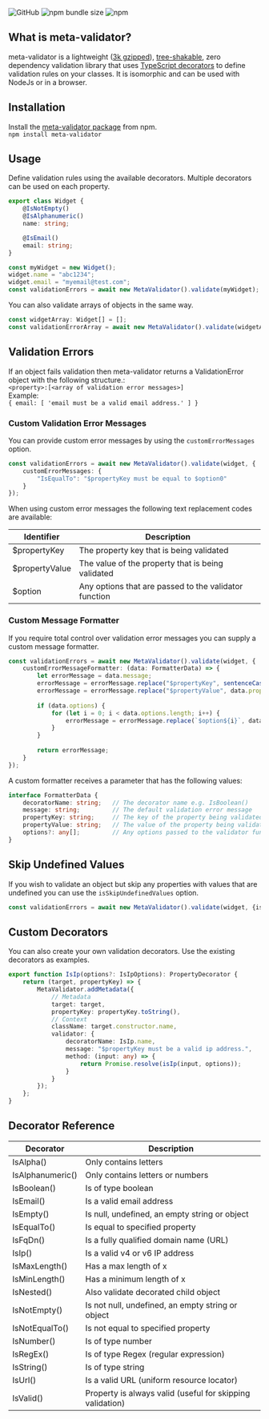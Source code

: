 ![GitHub](https://img.shields.io/github/license/rmuchall/meta-validator)
![npm bundle size](https://img.shields.io/bundlephobia/minzip/meta-validator)
![npm](https://img.shields.io/npm/v/meta-validator)
## What is meta-validator?
meta-validator is a lightweight ([3k gzipped](https://bundlephobia.com/package/meta-validator)), [tree-shakable](https://developer.mozilla.org/en-US/docs/Glossary/Tree_shaking), zero dependency validation library that uses [TypeScript decorators](https://www.typescriptlang.org/docs/handbook/decorators.html) to define validation rules on your classes. It is isomorphic and can be used with NodeJs or in a browser.<br/>

## Installation
Install the [meta-validator package](https://www.npmjs.com/package/meta-validator) from npm. <br/>
`npm install meta-validator`

## Usage
Define validation rules using the available decorators. Multiple decorators can be used on each property.<br/>
```typescript
export class Widget {
    @IsNotEmpty()
    @IsAlphanumeric()
    name: string;

    @IsEmail()
    email: string;
}

const myWidget = new Widget();
widget.name = "abc1234";
widget.email = "myemail@test.com";
const validationErrors = await new MetaValidator().validate(myWidget);
```
You can also validate arrays of objects in the same way.<br/>
```typescript
const widgetArray: Widget[] = [];
const validationErrorArray = await new MetaValidator().validate(widgetArray);
```

## Validation Errors
If an object fails validation then meta-validator returns a ValidationError object with the following structure.:<br/>
`<property>:[<array of validation error messages>]`<br/>
Example:<br/>
`{ email: [ 'email must be a valid email address.' ] }`<br/>

### Custom Validation Error Messages
You can provide custom error messages by using the `customErrorMessages` option.<br/>
```typescript
const validationErrors = await new MetaValidator().validate(widget, {
    customErrorMessages: {
        "IsEqualTo": "$propertyKey must be equal to $option0"
    }
});
```
When using custom error messages the following text replacement codes are available:<br/>

| Identifier      | Description                                           | 
|-----------------|-------------------------------------------------------|
| $propertyKey    | The property key that is being validated              |
| $propertyValue  | The value of the property that is being validated     | 
| $option<number> | Any options that are passed to the validator function |

### Custom Message Formatter

If you require total control over validation error messages you can supply a custom message formatter.<br/>
```typescript
const validationErrors = await new MetaValidator().validate(widget, {
    customErrorMessageFormatter: (data: FormatterData) => {
        let errorMessage = data.message;
        errorMessage = errorMessage.replace("$propertyKey", sentenceCase(data.propertyKey));
        errorMessage = errorMessage.replace("$propertyValue", data.propertyValue);
    
        if (data.options) {
            for (let i = 0; i < data.options.length; i++) {
                errorMessage = errorMessage.replace(`$option${i}`, data.options[i]);
            }
        }
    
        return errorMessage;
    }
});
```
A custom formatter receives a parameter that has the following values:<br/>
```typescript
interface FormatterData {
    decoratorName: string;   // The decorator name e.g. IsBoolean()
    message: string;         // The default validation error message
    propertyKey: string;     // The key of the property being validated
    propertyValue: string;   // The value of the property being validated
    options?: any[];         // Any options passed to the validator function
}
```

## Skip Undefined Values
If you wish to validate an object but skip any properties with values that are undefined you can use the `isSkipUndefinedValues` option.<br/>
```typescript
const validationErrors = await new MetaValidator().validate(widget, {isSkipUndefinedValues: true});
```

## Custom Decorators
You can also create your own validation decorators. Use the existing decorators as examples.<br/>
```typescript
export function IsIp(options?: IsIpOptions): PropertyDecorator {
    return (target, propertyKey) => {
        MetaValidator.addMetadata({
            // Metadata
            target: target,
            propertyKey: propertyKey.toString(),
            // Context
            className: target.constructor.name,
            validator: {
                decoratorName: IsIp.name,
                message: "$propertyKey must be a valid ip address.",
                method: (input: any) => {
                    return Promise.resolve(isIp(input, options));
                }
            }
        });
    };
}
```

## Decorator Reference

| Decorator                | Description                                               | 
|--------------------------|-----------------------------------------------------------|
| IsAlpha()                | Only contains letters                                     |
| IsAlphanumeric()         | Only contains letters or numbers                          |
| IsBoolean()              | Is of type boolean                                        |
| IsEmail()                | Is a valid email address                                  |    
| IsEmpty()                | Is null, undefined, an empty string or object             |   
| IsEqualTo(<property>)    | Is equal to specified property                            |     
| IsFqDn()                 | Is a fully qualified domain name (URL)                    |   
| IsIp()                   | Is a valid v4 or v6 IP address                            |   
| IsMaxLength()            | Has a max length of x                                     | 
| IsMinLength()            | Has a minimum length of x                                 |                    
| IsNested()               | Also validate decorated child object                      |
| IsNotEmpty()             | Is not null, undefined, an empty string or object         |
| IsNotEqualTo(<property>) | Is not equal to specified property                        |
| IsNumber()               | Is of type number                                         |  
| IsRegEx()                | Is of type Regex (regular expression)                     |    
| IsString()               | Is of type string                                         |   
| IsUrl()                  | Is a valid URL (uniform resource locator)                 |  
| IsValid()                | Property is always valid (useful for skipping validation) |   
